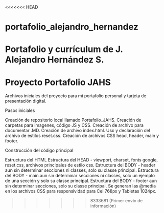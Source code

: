 <<<<<<< HEAD
# portafolio_alejandro_hernandez
Portafolio y currículum de J. Alejandro Hernández S.
=======
# Proyecto Portafolio JAHS

Archivos iniciales del proyecto para mi portafolio personal y tarjeta de presentación digital.


Pasos iniciales

Creación de repositorio local llamado Portafolio_JAHS.
Creación de carpetas para imagenes, código JS y CSS.
Creación de archivo para documentar .MD.
Creación de archivo index.html.
Uso y declaración del archivo de estilos reset.css.
Creación de archivos CSS head, header, main y footer.


Construcción del código principal

Estructura del HTML
Estructura del HEAD - viewport, charset, fonts google, reset.css, archivos principales de estilo css.
Estructura del BODY - header aun sin determinar secciones ni classes, solo su classe principal.
Estructura del BODY - main aun sin determinar secciones ni classes, solo un ejemplo de una sección y solo su classe principal.
Estructura del BODY - footer aun sin determinar secciones, solo su classe principal.
Se generan las @media en los archivos CSS para responsividad para Cel 768px y Tabletas 1024px.
>>>>>>> 8333681 (Primer envío de información)

